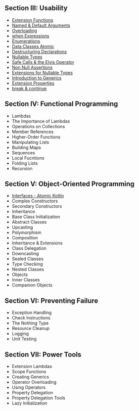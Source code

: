 ## Section III: Usability
- [Extension Functions](Extension%20Functions.md) 
- [Named & Default Arguments](Named%20&%20Default%20Arguments.md)
- [Overloading](Overloading.md)
- [when Expressions](when%20Expressions.md)
- [Enumerations](Enumerations.md)
- [Data Classes Atomic](Data%20Classes%20Atomic.md) 
- [Destructuring Declarations](Destructuring%20Declarations.md) 
- [Nullable Types](Nullable%20Types.md) 
- [Safe Calls & the Elvis Operator](Safe%20Calls%20&%20the%20Elvis%20Operator.md) 
- [Non Null Assertions](Non%20Null%20Assertions.md)
- [Extensions for Nullable Types](Extensions%20for%20Nullable%20Types.md) 
- [Introduction to Generics](Introduction%20to%20Generics.md) 
- [Extension Properties](Extension%20Properties.md)
- [break & continue](break%20&%20continue.md)

## Section IV: Functional Programming
- Lambdas
- The Importance of Lambdas
- Operations on Collections
- Member References
- Higher-Order Functions
- Manipulating Lists
- Building Maps
- Sequences
- Local Fucntions
- Folding Lists
- Recursion

## Section V: Object-Oriented Programming
- [Interfaces - Atomic Kotlin](Interfaces%20-%20Atomic%20Kotlin.md)
- Complex Constructors
- Secondary Constructors
- Inheritance
- Base Class Initialization
- Abstract Classes
- Upcasting
- Polymorphism
- Composition
- Inheritance & Extensions
- Class Delegation
- Downcasting
- Sealed Classes
- Type Checking
- Nested Classes
- Objects
- Inner Classes
- Companion Objects

## Section VI: Preventing Failure
- Exception Handling
- Check Instructions
- The Nothing Type
- Resource Cleanup
- Logging
- Unit Testing

## Section VII: Power Tools
- Extension Lambdas
- Scope Functions
- Creating Generics
- Operator Overloading
- Using Operators
- Property Delegation
- Property Delegation Tools
- Lazy Initialization
